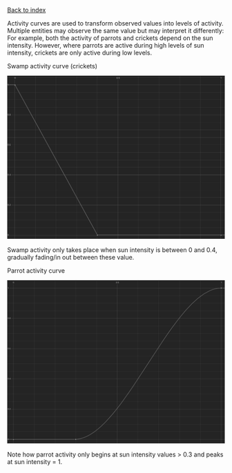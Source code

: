 [Back to index](Soundgarden_Documentation.md)


Activity curves are used to transform observed values into levels of activity. Multiple entities may observe the same value but may interpret it differently: For example, both the activity of parrots and crickets depend on the sun intensity. However, where parrots are active during high levels of sun intensity, crickets are only active during low levels. 


Swamp activity curve (crickets)

![](attachments/Pasted%20image%2020240430110842.png)

Swamp activity only takes place when sun intensity is between 0 and 0.4, gradually fading/in out between these value.


Parrot activity curve

![](attachments/Pasted%20image%2020240430110856.png)

Note how parrot activity only begins at sun intensity values > 0.3 and peaks at sun intensity = 1.